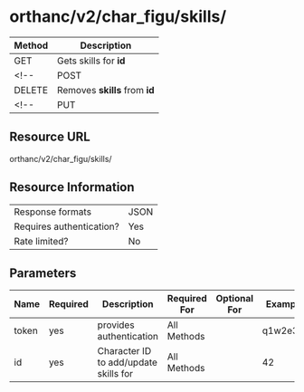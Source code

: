 # orthanc/v2/char_figu/skills/

| Method | Description                            |
| ------ | -------------------------------------- |
| GET    | Gets skills for **id**                 |
<!-- | POST   | Adds **skills** for **id**             | -->
| DELETE | Removes **skills** from **id**         |
<!-- | PUT    | Replaces value of **skills** on **id** | -->

## Resource URL
orthanc/v2/char_figu/skills/

## Resource Information
|                          |      |
| ------------------------ | ---- |
| Response formats         | JSON |
| Requires authentication? | Yes  |
| Rate limited?            | No   |

## Parameters
| Name  | Required | Description                           | Required For | Optional For | Example  |
| ----- | -------- | ------------------------------------- | ------------ | ------------ | -------- |
| token | yes      | provides authentication               | All Methods  |              | q1w2e3r4 |
| id    | yes      | Character ID to add/update skills for | All Methods  |              | 42       |


